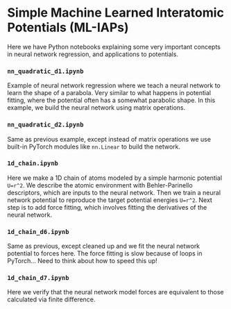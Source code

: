 # Simple Machine Learned Interatomic Potentials (ML-IAPs)

Here we have Python notebooks explaining some very important concepts in neural network regression, and applications to potentials.

### `nn_quadratic_d1.ipynb`

Example of neural network regression where we teach a neural network to learn the shape of a parabola. Very similar to what happens in potential fitting, where the potential often has a somewhat parabolic shape. In this example, we build the neural network using matrix operations.

### `nn_quadratic_d2.ipynb`

Same as previous example, except instead of matrix operations we use built-in PyTorch modules like `nn.Linear` to build the network.

### `1d_chain.ipynb`

Here we make a 1D chain of atoms modeled by a simple harmonic potential `U=r^2`. We describe the atomic environment with Behler-Parinello descriptors, which are inputs to the neural network. Then we train a neural network potential to reproduce the target potential energies `U=r^2`. Next step is to add force fitting, which involves fitting the derivatives of the neural network.

### `1d_chain_d6.ipynb`

Same as previous, except cleaned up and we fit the neural network potential to forces here. The force fitting is slow because of loops in PyTorch... Need to think about how to speed this up! 

### `1d_chain_d7.ipynb`

Here we verify that the neural network model forces are equivalent to those calculated via finite difference.
